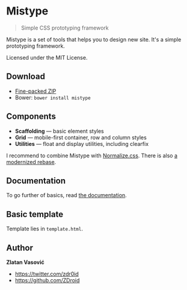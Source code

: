 # Mistype

> Simple CSS prototyping framework

Mistype is a set of tools that helps you to design new site. It's a simple
prototyping framework.

Licensed under the MIT License.

## Download

* [Fine-packed ZIP](https://github.com/ZDroid/sanitize.css/archive/master.zip)
* Bower: `bower install mistype`

## Components

* **Scaffolding** — basic element styles
* **Grid** — mobile-first container, row and column styles
* **Utilities** — float and display utilities, including clearfix

I recommend to combine Mistype with
[Normalize.css](https://github.com/necolas/normalize.css). There is also
[a modernized rebase](https://github.com/ZDroid/sanitize.css).

## Documentation

To go further of basics, read
[the documentation](https://github.com/ZDroid/mistype/wiki).

## Basic template

Template lies in `template.html`.

## Author

**Zlatan Vasović**

* <https://twitter.com/zdr0id>
* <https://github.com/ZDroid>